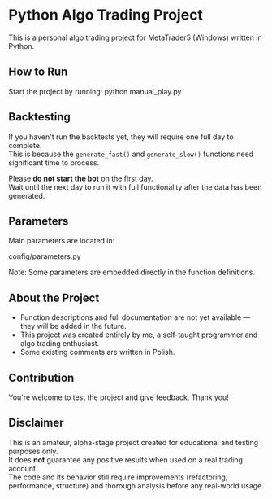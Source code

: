 # Python Algo Trading Project

This is a personal algo trading project for MetaTrader5 (Windows) written in Python.

## How to Run

Start the project by running:
python manual_play.py

## Backtesting

If you haven't run the backtests yet, they will require one full day to complete.  
This is because the `generate_fast()` and `generate_slow()` functions need significant time to process.

Please **do not start the bot** on the first day.  
Wait until the next day to run it with full functionality after the data has been generated.

## Parameters

Main parameters are located in:

config/parameters.py

Note: Some parameters are embedded directly in the function definitions.

## About the Project

- Function descriptions and full documentation are not yet available — they will be added in the future.
- This project was created entirely by me, a self-taught programmer and algo trading enthusiast.
- Some existing comments are written in Polish.

## Contribution

You're welcome to test the project and give feedback. Thank you!

## Disclaimer

This is an amateur, alpha-stage project created for educational and testing purposes only.  
It does **not** guarantee any positive results when used on a real trading account.  
The code and its behavior still require improvements (refactoring, performance, structure) and thorough analysis before any real-world usage.